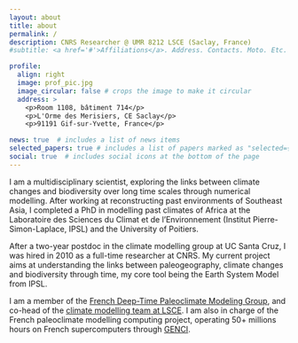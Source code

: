 ```yaml
---
layout: about
title: about
permalink: /
description: CNRS Researcher @ UMR 8212 LSCE (Saclay, France)
#subtitle: <a href='#'>Affiliations</a>. Address. Contacts. Moto. Etc.

profile:
  align: right
  image: prof_pic.jpg
  image_circular: false # crops the image to make it circular
  address: >
    <p>Room 1108, bâtiment 714</p>
    <p>L'Orme des Merisiers, CE Saclay</p>
    <p>91191 Gif-sur-Yvette, France</p>

news: true  # includes a list of news items
selected_papers: true # includes a list of papers marked as "selected={true}"
social: true  # includes social icons at the bottom of the page
---
```


I am a multidisciplinary scientist, exploring the links between climate changes and biodiversity over long time scales through numerical modelling. After working at reconstructing past environments of Southeast Asia, I completed a PhD in modelling past climates of Africa at the Laboratoire des Sciences du Climat et de l’Environnement (Institut Pierre-Simon-Laplace, IPSL) and the University of Poitiers. 

After a two-year postdoc in the climate modelling group at UC Santa Cruz, I was hired in 2010 as a full-time researcher at CNRS. My current project aims at understanding the links between paleogeography, climate changes and biodiversity through time, my core tool being the Earth System Model from IPSL.

I am a member of the <a href="https://paleoclim-cnrs.github.io/" target="_blank" >French Deep-Time Paleoclimate Modeling Group</a>, and co-head of the <a href="https://www.lsce.ipsl.fr/en/Phocea/Vie_des_labos/Ast/ast_groupe.php?id_groupe=82" target="_blank" >climate modelling team at LSCE</a>. I am also in charge of the French paleoclimate modelling computing project, operating 50+ millions hours on French supercomputers through <a href="https://www.genci.fr/en" target="_blank">GENCI</a>. 
